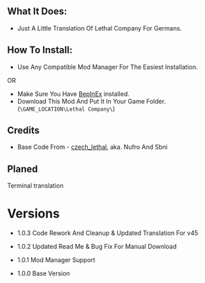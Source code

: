 ## What It Does:
- Just A Little Translation Of Lethal Company For Germans.

## How To Install:

- Use Any Compatible Mod Manager For The Easiest Installation.

OR

- Make Sure You Have [BepInEx](https://thunderstore.io/c/lethal-company/p/BepInEx/BepInExPack/) installed.
- Download This Mod And Put It In Your Game Folder. (`\GAME_LOCATION\Lethal Company\`)

## Credits

- Base Code From - [czech_lethal](https://thunderstore.io/c/lethal-company/p/czech_lethal/czech_translation/), aka. Nufro And Sbni

## Planed

Terminal translation

# Versions

- 1.0.3 Code Rework And Cleanup & Updated Translation For v45

- 1.0.2 Updated Read Me & Bug Fix For Manual Download

- 1.0.1 Mod Manager Support

- 1.0.0 Base Version